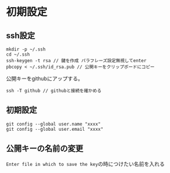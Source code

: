 # 初期設定

## ssh設定

```
mkdir -p ~/.ssh
cd ~/.ssh
ssh-keygen -t rsa // 鍵を作成 パラフレーズ設定無視してenter
pbcopy < ~/.ssh/id_rsa.pub // 公開キーをクリップボードにコピー
```

公開キーをgithubにアップする。

```
ssh -T github // githubと接続を確かめる
```

## 初期設定

```
git config --global user.name "xxxx"
git config --global user.email "xxxx"
```


## 公開キーの名前の変更

`Enter file in which to save the key`の時につけたい名前を入れる
